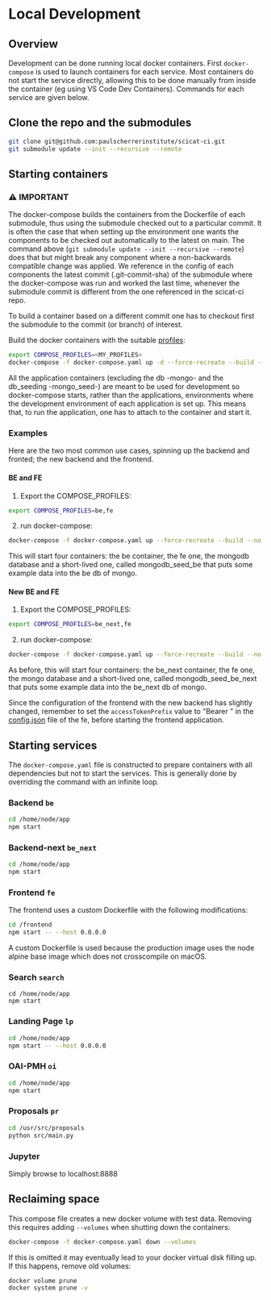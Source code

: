 # Local Development

## Overview

Development can be done running local docker containers. First `docker-compose` is used to launch containers for each service. Most containers do not start the service directly, allowing this to be done manually from inside the container (eg using VS Code Dev Containers). Commands for each service are given below.

## Clone the repo and the submodules

```bash
git clone git@github.com:paulscherrerinstitute/scicat-ci.git
git submodule update --init --recursive --remote
```

## Starting containers

### :warning: IMPORTANT
The docker-compose builds the containers from the Dockerfile of each submodule, thus using the submodule checked out to a particular commit.
It is often the case that when setting up the environment one wants the components to be checked out automatically to the latest on main. The command above (`git submodule update --init --recursive --remote`) does that but might break any component where a non-backwards compatible change was applied. 
We reference in the config of each components the latest commit (.git-commit-sha) of the submodule where the docker-compose was run and worked the last time, whenever the submodule commit is different from the one referenced in the scicat-ci repo. 

To build a container based on a different commit one has to checkout first the submodule to the commit (or branch) of interest.

Build the docker containers with the suitable [profiles](https://docs.docker.com/compose/profiles/): 

```bash
export COMPOSE_PROFILES=<MY_PROFILES>
docker-compose -f docker-compose.yaml up -d --force-recreate --build --no-deps
```

All the application containers (excluding the db -mongo- and the db_seeding -mongo_seed-) are meant to be used for development so docker-compose starts, rather than the applications, environments where the development environment of each application is set up. This means that, to run the application, one has to attach to the container and start it. 

### Examples

Here are the two most common use cases, spinning up the backend and fronted; the new backend and the frontend. 

#### BE and FE

1. Export the COMPOSE_PROFILES:
```bash
export COMPOSE_PROFILES=be,fe
```
2. run docker-compose:
```bash
docker-compose -f docker-compose.yaml up --force-recreate --build --no-deps -d
```

This will start four containers: the be container, the fe one, the mongodb database and a short-lived one, called mongodb_seed_be that puts some example data into the be db of mongo.

#### New BE and FE

1. Export the COMPOSE_PROFILES:
```bash
export COMPOSE_PROFILES=be_next,fe
```
2. run docker-compose:
```bash
docker-compose -f docker-compose.yaml up --force-recreate --build --no-deps -d
```

As before, this will start four containers: the be_next container, the fe one, the mongo database and a short-lived one, called mongodb_seed_be_next that puts some example data into the be_next db of mongo.

Since the configuration of the frontend with the new backend has slightly changed, remember to set the `accessTokenPrefix` value to "Bearer " in the [config.json](./config/frontend/config.json#L3) file of the fe, before starting the frontend application.


## Starting services

The `docker-compose.yaml` file is constructed to prepare containers with all dependencies but not to start the services. This is generally done by overriding the command with an infinite loop.

### Backend `be`

```bash
cd /home/node/app
npm start
```

### Backend-next `be_next`

```bash
cd /home/node/app
npm start
```

### Frontend `fe`

The frontend uses a custom Dockerfile with the following modifications:

```bash
cd /frontend
npm start -- --host 0.0.0.0
```

A custom Dockerfile is used because the production image uses the node alpine base image which does not crosscompile on macOS.

### Search `search`

```
cd /home/node/app
npm start
```

### Landing Page `lp`

```bash
cd /home/node/app
npm start -- --host 0.0.0.0
```

### OAI-PMH `oi`

```bash
cd /home/node/app
npm start
```

### Proposals `pr`

```bash
cd /usr/src/proposals
python src/main.py
```

### Jupyter

Simply browse to localhost:8888

## Reclaiming space

This compose file creates a new docker volume with test data. Removing this requires adding `--volumes` when shutting down the containers:

```bash
docker-compose -f docker-compose.yaml down --volumes
```

If this is omitted it may eventually lead to your docker virtual disk filling up. If this happens, remove old volumes:

```bash
docker volume prune
docker system prune -v
```